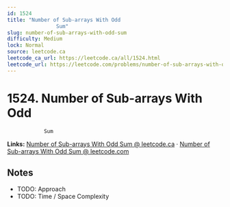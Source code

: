 ```yaml
--- 
id: 1524
title: "Number of Sub-arrays With Odd
                Sum"
slug: number-of-sub-arrays-with-odd-sum
difficulty: Medium
lock: Normal
source: leetcode.ca
leetcode_ca_url: https://leetcode.ca/all/1524.html
leetcode_url: https://leetcode.com/problems/number-of-sub-arrays-with-odd-sum/
---
```


# 1524. Number of Sub-arrays With Odd
                Sum

**Links:** [Number of Sub-arrays With Odd
                Sum @ leetcode.ca](https://leetcode.ca/all/1524.html) · [Number of Sub-arrays With Odd
                Sum @ leetcode.com](https://leetcode.com/problems/number-of-sub-arrays-with-odd-sum/)

## Notes
- TODO: Approach
- TODO: Time / Space Complexity
